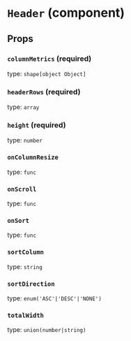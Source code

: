`Header` (component)
====================



Props
-----

### `columnMetrics` (required)

type: `shape[object Object]`


### `headerRows` (required)

type: `array`


### `height` (required)

type: `number`


### `onColumnResize`

type: `func`


### `onScroll`

type: `func`


### `onSort`

type: `func`


### `sortColumn`

type: `string`


### `sortDirection`

type: `enum('ASC'|'DESC'|'NONE')`


### `totalWidth`

type: `union(number|string)`

